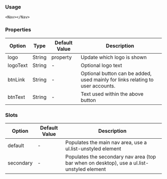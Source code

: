 ### Usage

```
<Nav></Nav>
```

### Properties

| Option | Type | Default Value | Description |
| ------ | ---- | ------------- | ----------- |
| logo | String | property | Update which logo is shown |
| logoText | String | - | Optional logo text |
| btnLink | String | - | Optional button can be added, used mainly for links relating to user accounts. |
| btnText | String | - | Text used within the above button |


### Slots

| Option | Default Value | Description |
| ------ | ------------- | ----------- |
| default | - | Populates the main nav area, use a ul.list-unstyled element  |
| secondary | - |Populates the secondary nav area (top bar when on desktop), use a ul.list-unstyled element |
